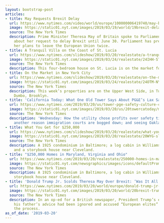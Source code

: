 ```yaml
---
layout: bootstrap-post
articles:
- title: May Requests Brexit Delay
  url: https://www.nytimes.com/video/world/europe/100000006419740/may-brexit-delay.html
  image: https://static01.nyt.com/images/2019/03/19/world/19brexit-delay/19brexit-delay-videoSixteenByNine1050.jpg
  source: The New York Times
  description: Prime Minister Theresa May of Britain spoke to Parliament on Wednesday
    about her request to delay Brexit until June 30. Parliament has previously rejected
    her plans to leave the European Union twice.
- title: A Tranquil Villa on the Coast of St. Lucia
  url: https://www.nytimes.com/slideshow/2019/03/20/realestate/a-tranquil-villa-on-the-coast-of-st-lucia.html
  image: https://static01.nyt.com/images/2019/03/24/realestate/24IHH-STLUCIA-slide-MSDV/24IHH-STLUCIA-slide-MSDV-facebookJumbo.jpg
  source: The New York Times
  description: This four-bedroom house on St. Lucia is on the market for $2.75 million.
- title: On the Market in New York City
  url: https://www.nytimes.com/slideshow/2019/03/20/realestate/on-the-market-in-new-york-city.html
  image: https://static01.nyt.com/images/2019/03/24/realestate/24OTM-NYC-slide-14S7/24OTM-NYC-slide-14S7-facebookJumbo.jpg
  source: The New York Times
  description: This week’s properties are on the Upper West Side, in Turtle Bay and
    Dumbo, Brooklyn.
- title: 'California Today: What One Old Tower Says About PG&E’s Lax Safety Culture'
  url: https://www.nytimes.com/2019/03/20/us/tower-pge-safety-culture-camp-fire.html
  image: https://static01.nyt.com/images/2019/03/20/us/20towercatoday/merlin_151538673_b67664b8-4f3e-4a59-a194-662eef9c09bf-facebookJumbo.jpg
  source: The New York Times
  description: 'Wednesday: How the utility chose profits over safety time and again;
    another reason immigration courts are bogged down; and seeing Oakland on screen'
- title: What You Get for $250,000
  url: https://www.nytimes.com/slideshow/2019/03/20/realestate/what-you-get-for-250000.html
  image: https://static01.nyt.com/images/2019/03/20/realestate/20WYG-slide-6KNL/20WYG-slide-6KNL-facebookJumbo.jpg
  source: The New York Times
  description: A 1925 condominium in Baltimore; a log cabin in Williamsburg, Va.;
    and a storybook house near Cleveland.
- title: "$250,000 Homes in Maryland, Virginia and Ohio"
  url: https://www.nytimes.com/2019/03/20/realestate/250000-homes-in-maryland-virginia-and-ohio.html
  image: https://static01.nyt.com/newsgraphics/images/icons/defaultPromoCrop.png
  source: The New York Times
  description: A 1925 condominium in Baltimore, a log cabin in Williamsburg and a
    storybook house near Cleveland.
- title: 'Donald Trump Jr. Scolds Theresa May Over Brexit: ‘Was It All a Ruse?’'
  url: https://www.nytimes.com/2019/03/20/world/europe/donald-trump-jr-brexit.html
  image: https://static01.nyt.com/images/2019/03/20/world/20brexit-trump1/20brexit-trump1-facebookJumbo.jpg
  source: The New York Times
  description: In an op-ed for a British newspaper, President Trump’s eldest son said
    his father’s advice had been ignored and accused “European elites” of derailing
    the process.
as_of_date: '2019-03-20'
---
```



